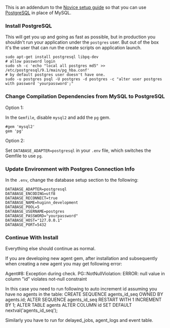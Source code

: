 This is an addendum to the [Novice setup guide][novice-setup-guide] so that you can use [PostgreSQL][postgresql] in place of MySQL.

### Install PostgreSQL ###
This will get you up and going as fast as possible, but in production you shouldn't run your application under the `postgres` user. But out of the box it's the user that can run the create scripts on application launch.

    sudo apt-get install postgresql libpq-dev
    # allow password login
    sudo sh -c 'echo "local all postgres md5" >> /etc/postgresql/9.1/main/pg_hba.conf'
    # by default postgres user doesn't have one.
    sudo -u postgres psql -U postgres -d postgres -c "alter user postgres with password 'yourpassword';"

### Change Compilation Dependencies from MySQL to PostgreSQL ###

Option 1:

In the `Gemfile`, disable `mysql2` and add the `pg` gem.

    #gem 'mysql2'
    gem 'pg'

Option 2:

Set `DATABASE_ADAPTER=postgresql` in your `.env` file, which switches the Gemfile to use `pg`.

### Update Environment with Postgres Connection Info ###

In the `.env`, change the database setup section to the following:

    DATABASE_ADAPTER=postgresql
    DATABASE_ENCODING=utf8
    DATABASE_RECONNECT=true
    DATABASE_NAME=huginn_development
    DATABASE_POOL=5
    DATABASE_USERNAME=postgres
    DATABASE_PASSWORD="yourpassword" 
    DATABASE_HOST="127.0.0.1"
    DATABASE_PORT=5432

### Continue With Install ###
Everything else should continue as normal.

[novice-setup-guide]: https://github.com/cantino/huginn/wiki/Novice-setup-guide
[postgresql]: http://www.postgresql.org/

If you are developing new agent gem, after installation and subsequently when creating a new agent you may get following error:

Agent#8: Exception during check. PG::NotNullViolation: ERROR:  null value in column "id" violates not-null constraint

In this case you need to run following to auto increment id assuming you have no agents in the table:
    CREATE SEQUENCE agents_id_seq OWNED BY agents.id;
    ALTER SEQUENCE agents_id_seq RESTART WITH 1 INCREMENT BY 1;
    ALTER TABLE agents ALTER COLUMN id SET DEFAULT nextval('agents_id_seq');

Similarly you have to run for delayed_jobs, agent_logs and event table.